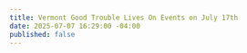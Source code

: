 ```yaml
---
title: Vermont Good Trouble Lives On Events on July 17th
date: 2025-07-07 16:29:00 -04:00
published: false
---
```


